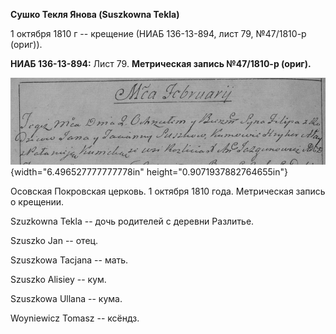 **Сушко Текля Янова (Suszkowna Tekla)**

1 октября 1810 г -- крещение (НИАБ 136-13-894, лист 79, №47/1810-р
(ориг)).

**НИАБ 136-13-894:** Лист 79. **Метрическая запись №47/1810-р (ориг).**

![](./media/71d14d728655761921240af6fceaeb42788edc30.png){width="6.496527777777778in"
height="0.9071937882764655in"}

Осовская Покровская церковь. 1 октября 1810 года. Метрическая запись о
крещении.

Szuzkowna Tekla -- дочь родителей с деревни Разлитье.

Szuszko Jan -- отец.

Szuszkowa Tacjana -- мать.

Szuszko Alisiey -- кум.

Szuszkowa Ullana -- кума.

Woyniewicz Tomasz -- ксёндз.
